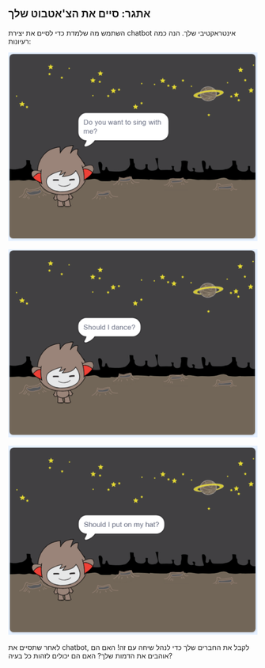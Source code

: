 ## אתגר: סיים את הצ'אטבוט שלך

השתמש מה שלמדת כדי לסיים את יצירת chatbot אינטראקטיבי שלך. הנה כמה רעיונות:

![רעיונות צ'אט](images/chatbot-ideas1.png)

![רעיונות צ'אט](images/chatbot-ideas2.png)

![רעיונות צ'אט](images/chatbot-ideas3.png)

לאחר שתסיים את chatbot, לקבל את החברים שלך כדי לנהל שיחה עם זה! האם הם אוהבים את הדמות שלך? האם הם יכולים לזהות כל בעיה?
